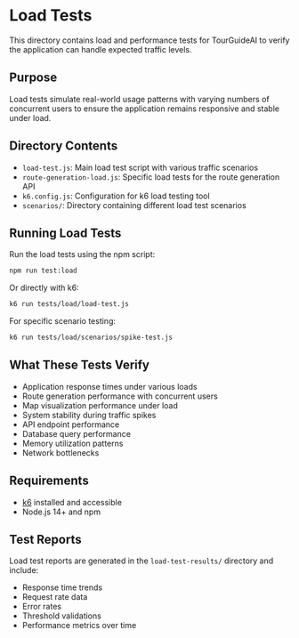# Load Tests

This directory contains load and performance tests for TourGuideAI to verify the application can handle expected traffic levels.

## Purpose

Load tests simulate real-world usage patterns with varying numbers of concurrent users to ensure the application remains responsive and stable under load.

## Directory Contents

- `load-test.js`: Main load test script with various traffic scenarios
- `route-generation-load.js`: Specific load tests for the route generation API
- `k6.config.js`: Configuration for k6 load testing tool
- `scenarios/`: Directory containing different load test scenarios

## Running Load Tests

Run the load tests using the npm script:

```bash
npm run test:load
```

Or directly with k6:

```bash
k6 run tests/load/load-test.js
```

For specific scenario testing:

```bash
k6 run tests/load/scenarios/spike-test.js
```

## What These Tests Verify

- Application response times under various loads
- Route generation performance with concurrent users
- Map visualization performance under load
- System stability during traffic spikes
- API endpoint performance
- Database query performance
- Memory utilization patterns
- Network bottlenecks

## Requirements

- [k6](https://k6.io/docs/getting-started/installation/) installed and accessible
- Node.js 14+ and npm

## Test Reports

Load test reports are generated in the `load-test-results/` directory and include:

- Response time trends
- Request rate data
- Error rates
- Threshold validations
- Performance metrics over time 